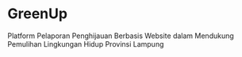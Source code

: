 # GreenUp
Platform Pelaporan Penghijauan Berbasis Website dalam Mendukung Pemulihan Lingkungan Hidup Provinsi Lampung

